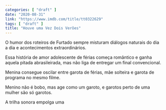 ```yaml
---
categories: [ "draft" ]
date: "2020-08-31"
link: "https://www.imdb.com/title/tt0322629"
tags: [ "draft" ]
title: "Houve uma Vez Dois Verões"
---
```

O humor dos roteiros de Furtado sempre misturam diálogos naturais do dia a dia e acontecimentos extraordinários.

Essa história de amor adolescente de férias começa romântico e ganha aquela pitada abrasileirada, mas não liga de entregar um final convencional.

Menina consegue oscilar entre garota de férias, mãe solteira e garota de programa no mesmo filme.

Menino não é bobo, mas age como um garoto, e garotos perto de uma mulher são só garotos.

A trilha sonora empolga uma
